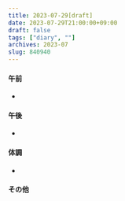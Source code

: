 ```yaml
---
title: 2023-07-29[draft]
date: 2023-07-29T21:00:00+09:00
draft: false
tags: ["diary", ""]
archives: 2023-07
slug: 840940
---
```

#### 午前
- 
#### 午後
- 
#### 体調
- 
#### その他